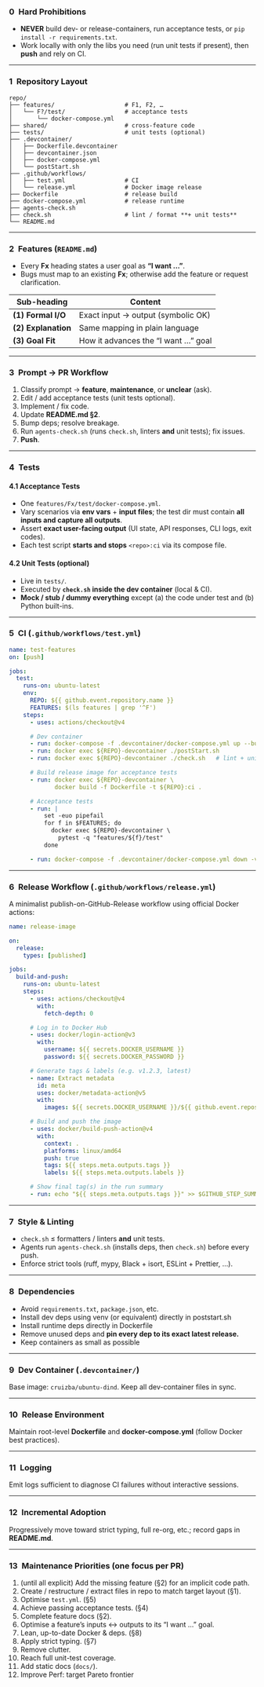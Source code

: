 ### 0 Hard Prohibitions

* **NEVER** build dev- or release-containers, run acceptance tests, or `pip install -r requirements.txt`.
* Work locally with only the libs you need (run unit tests if present), then **push** and rely on CI.

---

### 1 Repository Layout

```text
repo/
├── features/                    # F1, F2, …
│   └── F?/test/                 # acceptance tests
│       └── docker-compose.yml
├── shared/                      # cross-feature code
├── tests/                       # unit tests (optional)
├── .devcontainer/
│   ├── Dockerfile.devcontainer
│   ├── devcontainer.json
│   ├── docker-compose.yml
│   └── postStart.sh
├── .github/workflows/
│   ├── test.yml                 # CI
│   └── release.yml              # Docker image release
├── Dockerfile                   # release build
├── docker-compose.yml           # release runtime
├── agents-check.sh
├── check.sh                     # lint / format **+ unit tests**
└── README.md
```

---

### 2 Features (`README.md`)

* Every **Fx** heading states a user goal as **“I want …”**.
* Bugs must map to an existing **Fx**; otherwise add the feature or request clarification.

| Sub-heading         | Content                             |
| ------------------- | ----------------------------------- |
| **(1) Formal I/O**  | Exact input → output (symbolic OK)  |
| **(2) Explanation** | Same mapping in plain language      |
| **(3) Goal Fit**    | How it advances the “I want …” goal |

---

### 3 Prompt → PR Workflow

1. Classify prompt → **feature**, **maintenance**, or **unclear** (ask).
2. Edit / add acceptance tests (unit tests optional).
3. Implement / fix code.
4. Update **README.md §2**.
5. Bump deps; resolve breakage.
6. Run `agents-check.sh` (runs `check.sh`, linters **and** unit tests); fix issues.
7. **Push**.

---

### 4 Tests

#### 4.1 Acceptance Tests

* One `features/Fx/test/docker-compose.yml`.
* Vary scenarios via **env vars** + **input files**; the test dir must contain **all inputs and capture all outputs**.
* Assert **exact user-facing output** (UI state, API responses, CLI logs, exit codes).
* Each test script **starts and stops** `<repo>:ci` via its compose file.

#### 4.2 Unit Tests (optional)

* Live in `tests/`.
* Executed by **`check.sh` inside the dev container** (local & CI).
* **Mock / stub / dummy everything** except (a) the code under test and (b) Python built-ins.

---

### 5 CI (`.github/workflows/test.yml`)

```yaml
name: test-features
on: [push]

jobs:
  test:
    runs-on: ubuntu-latest
    env:
      REPO: ${{ github.event.repository.name }}
      FEATURES: $(ls features | grep '^F')
    steps:
      - uses: actions/checkout@v4

      # Dev container
      - run: docker-compose -f .devcontainer/docker-compose.yml up --build -d
      - run: docker exec ${REPO}-devcontainer ./postStart.sh
      - run: docker exec ${REPO}-devcontainer ./check.sh   # lint + unit tests

      # Build release image for acceptance tests
      - run: docker exec ${REPO}-devcontainer \
             docker build -f Dockerfile -t ${REPO}:ci .

      # Acceptance tests
      - run: |
          set -euo pipefail
          for f in $FEATURES; do
            docker exec ${REPO}-devcontainer \
              pytest -q "features/${f}/test"
          done

      - run: docker-compose -f .devcontainer/docker-compose.yml down -v
```

---

### 6 Release Workflow (`.github/workflows/release.yml`)

A minimalist publish-on-GitHub-Release workflow using official Docker actions:

```yaml
name: release-image

on:
  release:
    types: [published]

jobs:
  build-and-push:
    runs-on: ubuntu-latest
    steps:
      - uses: actions/checkout@v4
        with:
          fetch-depth: 0

      # Log in to Docker Hub
      - uses: docker/login-action@v3
        with:
          username: ${{ secrets.DOCKER_USERNAME }}
          password: ${{ secrets.DOCKER_PASSWORD }}

      # Generate tags & labels (e.g. v1.2.3, latest)
      - name: Extract metadata
        id: meta
        uses: docker/metadata-action@v5
        with:
          images: ${{ secrets.DOCKER_USERNAME }}/${{ github.event.repository.name }}

      # Build and push the image
      - uses: docker/build-push-action@v4
        with:
          context: .
          platforms: linux/amd64
          push: true
          tags: ${{ steps.meta.outputs.tags }}
          labels: ${{ steps.meta.outputs.labels }}

      # Show final tag(s) in the run summary
      - run: echo "${{ steps.meta.outputs.tags }}" >> $GITHUB_STEP_SUMMARY
```

---

### 7 Style & Linting

* `check.sh` ≤ formatters / linters **and** unit tests.
* Agents run `agents-check.sh` (installs deps, then `check.sh`) before every push.
* Enforce strict tools (ruff, mypy, Black + isort, ESLint + Prettier, …).

---

### 8 Dependencies

* Avoid `requirements.txt`, `package.json`, etc.
* Install dev deps using venv (or equivalent) directly in poststart.sh
* Install runtime deps directly in Dockerfile
* Remove unused deps and **pin every dep to its exact latest release.**
* Keep containers as small as possible

---

### 9 Dev Container (`.devcontainer/`)

Base image: `cruizba/ubuntu-dind`. Keep all dev-container files in sync.

---

### 10 Release Environment

Maintain root-level **Dockerfile** and **docker-compose.yml** (follow Docker best practices).

---

### 11 Logging

Emit logs sufficient to diagnose CI failures without interactive sessions.

---

### 12 Incremental Adoption

Progressively move toward strict typing, full re-org, etc.; record gaps in **README.md**.

---

### 13 Maintenance Priorities (one focus per PR)

1. (until all explicit) Add the missing feature (§2) for an implicit code path. 
2. Create / restructure / extract files in repo to match target layout (§1).
3. Optimise `test.yml`. (§5)
4. Achieve passing acceptance tests. (§4)
5. Complete feature docs (§2).
6. Optimise a feature’s inputs ↔ outputs to its “I want …” goal.
7. Lean, up-to-date Docker & deps. (§8)
8. Apply strict typing. (§7)
9. Remove clutter.
10. Reach full unit-test coverage.
11. Add static docs (`docs/`).
12. Improve Perf: target Pareto frontier
    
